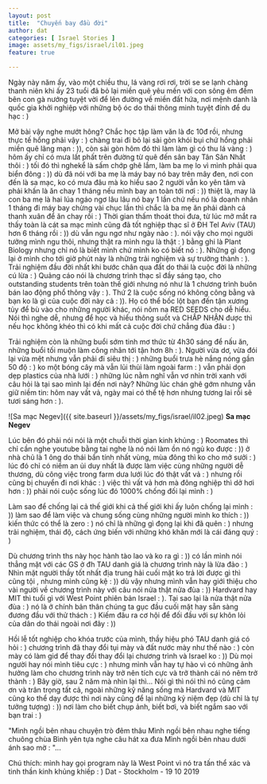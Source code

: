 ```yaml
---
layout: post
title:  "Chuyến bay đầu đời"
author: dat
categories: [ Israel Stories ]
image: assets/my_figs/israel/il01.jpeg
feature: true

---
```



Ngày này năm ấy, vào một chiều thu, lá vàng rơi rơi, trời se se lạnh chàng thanh niên khi ấy 23 tuổi đã bỏ lại miền quê yêu mến với con sông êm đềm bên con gà nướng tuyệt vời để lên đường về miền đất hứa, nơi mệnh danh là quốc gia khởi nghiệp với những bộ óc do thái thông minh tuyệt đỉnh để du hạc : )

Mở bài vậy nghe mướt hông? Chắc học tập làm văn là đc 10đ rồi, nhưng thực tế hổng phải vậy : ) chàng trai đi bỏ lại sài gòn khói bụi chứ hổng phải miền quê lãng mạn : )), còn sài gòn hôm đó thì làm làm gì có thu lá vàng : ) hôm ấy chỉ có mưa lất phất trên đường từ quê đến sân bay Tân Sân Nhất thôi : ) tối đó thì nghekể là sấm chớp ghê lắm, làm ba mẹ lo vì mình phải qua biển đông : )) dù đã nói với ba mẹ là máy bay nó bay trên mây đen, nơi con đến là sa mạc, ko có mưa đâu mà ko hiểu sao 2 người vẫn ko yên tâm và phải khấn là ăn chay 1 tháng nếu mình bay an toàn tới nơi : )) thiệt là, may là con ba mẹ là hai lúa ngáo ngơ lâu lâu nó bay 1 lần chứ nếu nó là doanh nhân 1 tháng đi máy bay chừng vài chục  lần thì chắc là ba mẹ ăn phải dành cả thanh xuân để ăn chay rồi : )
Thời gian thấm thoát thoi đưa, từ lúc mở mắt ra thấy toàn là cát sa mạc mình cũng đã tốt nghiệp thạc sĩ ở ĐH Tel Aviv (TAU) hơn 6 tháng rồi : )) dù vẫn ngu ngơ như ngày nào : ). nói vậy cho mọi người tưởng mình ngu thôi, nhưng thật ra mình ngu là thật : )  bằng ghi là Plant Biology nhưng chỉ nó là biết mình chứ mình ko có biết nó : ). Những gì đọng lại ở mình cho tới giờ phút này là những trải nghiệm và sự trưởng thành : ). Trải nghiệm đầu đời nhất khi bước chân qua đất do thái là cuộc đời là những cú lừa : ) Quảng cáo nói là chương trình thạc sĩ đầy sáng tạo, cho outstanding students trên toàn thế giới nhưng nó như là 1 chương trình buôn bán lao động phổ thông vậy : ). Thứ 2 là cuộc sống nó không công bằng và bạn ko là gì của cuộc đời này cả : )). Họ có thể bốc lột bạn đến tận xương tủy để bù vào cho những người khác, nói nôm na RED SEEDS cho dễ hiểu. Nói thì nghe dễ, nhưng để học và hiểu thông suốt và CHẤP NHẬN được thì nếu học không khéo thì có khi mất cả cuộc đời chứ chẳng đùa đâu : )

Trải nghiệm còn là những buổi sớm tinh mơ thức từ 4h30 sáng để nấu ăn, những buổi tối muộn làm công nhân tới tận hơn 8h : ). Người vừa dơ, vừa đói lại vừa mệt nhưng vẫn phải đi siêu thị : ) những buổi trưa hè nắng nóng gần 50 độ : ) ko một bóng cây mà vẫn lủi thủi làm ngoài farm : ) vẫn phải dọn dẹp plastics của nhà lưới : ) những lúc nằm nghĩ vẫn vơ nhìn trời xanh với câu hỏi là tại sao mình lại đến nơi này? Những lúc chán ghê gớm nhưng vẫn giữ niềm tin: hôm nay vất vả, ngày mai có thể tệ hơn nhưng tương lai rồi sẽ tươi sáng hơn : ).

![Sa mạc Negev]({{ site.baseurl }}/assets/my_figs/israel/il02.jpeg)
__Sa mạc Negev__

Lúc bên đó phải nói nói là một chuỗi thời gian kinh khủng : ) Roomates thì chỉ cần nghe youtube bằng tai nghe là nó nói làm ồn nó ngủ ko được : )) ở nhà chủ là 1 ông do thái bẩn tính nhất vùng, mùa đông thì ko cho mở sưởi  : ) lúc đó chỉ có niềm an ủi duy nhất là được làm việc cùng những người dễ thương, dù công việc trong farm dưa lưới lúc đó thật vất vả : ) nhưng rồi cũng bị chuyển đi nơi khác : ) việc thì vất vả hơn mà đông nghiệp thì dở hơi hơn : )) phải nói cuộc sống lúc đó 1000% chống đối lại mình : ) 

Làm sao để chống lại cả thế giới khi cả thế giới khi ấy luôn chống lại mình : )) làm sao để làm việc và chung sống cùng những người mình ko thích  : )) kiến thức có thể là zero : ) nó chỉ là những gì đọng lại khi đã quên : ) nhưng trải nghiệm, thái độ, cách ứng biến với những khó khăn mới là cái đáng quý : )

Dù chương trình ths này học hành tào lao và ko ra gì : )) có lần mình nói thẳng mặt với các GS ở đh TAU danh giá là chương trình này là lừa đảo : ) Nhìn mặt người  thầy tốt nhất địa trung hải cuối mặt ko trả lời được gì thì cũng tội , nhưng mình cũng kệ : )) dù vậy nhưng mình vẫn hay giới thiệu cho vài người về chương trình này với câu nói nửa thật nửa đùa : )) Hardvard hay MIT thì tuổi gì với West Point phiên bản Israel : ). Tại sao lại là nửa thật nửa đùa : ) nó là ở chính bản thân chúng ta gục đầu cuối mặt hay sẵn sàng đương đầu với thử thách : ) Kiếm đâu ra cơ hội để đối đầu với sự khôn lỏi của dân do thái ngoài nơi đây : ))

Hồi lễ tốt nghiệp cho khóa trước của mình, thầy hiệu phó TAU danh giá có hỏi : ) chương trình đã thay đổi tụi mày và đất nước mày như thế nào : ) còn mày có làm gid để thay đổi thay đổi lại chương trình và Israel ko : )) Dù mọi người hay nói mình tiêu cực : ) nhưng mình vẫn hay tự hào vì có những ảnh hưởng làm cho chương trình này trở nên tích cực và trở thành cái nó nêm trở thành : )
Bây giờ, sau 2 năm mà nhìn lại thì... Nói gì thì nói thì nó cũng cảm ơn và trân trọng  tất cả, ngoài những kỹ năng sống mà Hardvard và MIT cũng ko thể dạy được thì nơi này cũng để lại những kỷ niệm đẹp (dù chỉ là tự tưởng tượng) : )) nơi làm cho biết chụp ảnh, biết bơi, và biết ngắm sao với bạn trai : )


"Mình ngồi bên nhau chuyện trò đêm thâu
Mình ngồi bên nhau nghe tiếng chuông chùa
Bình yên tựa nghe câu hát xa đưa
Mình ngồi bên nhau dưới ánh sao mờ : "...

Chú thích: mình hay gọi program này là West Point vì nó tra tấn thể xác và tinh thần kinh khủng khiếp : )
Dat - Stockholm - 19 10 2019